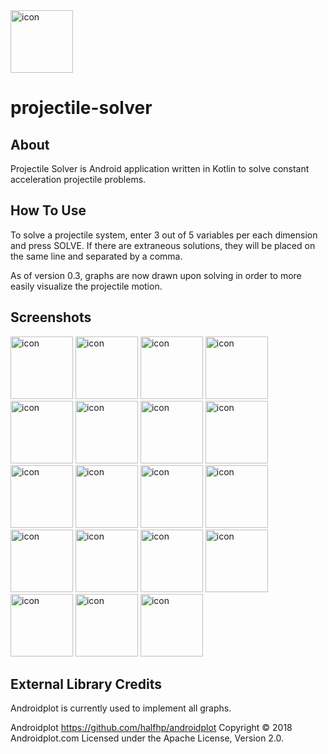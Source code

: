 <img src="https://i.imgur.com/jjQX8Cv.png" alt="icon" width="100" />

# projectile-solver

## About
Projectile Solver is Android application written in Kotlin to solve constant acceleration projectile problems. 

## How To Use
To solve a projectile system, enter 3 out of 5 variables per each dimension and press SOLVE. If there are extraneous solutions, they will be placed on the same line and separated by a comma.

As of version 0.3, graphs are now drawn upon solving in order to more easily visualize the projectile motion.

## Screenshots
<img src="https://i.imgur.com/bU8HzXt.png" alt="icon" width="100" />
<img src="https://i.imgur.com/lszIzcZ.png" alt="icon" width="100" />
<img src="https://i.imgur.com/DAmYREm.png" alt="icon" width="100" />
<img src="https://i.imgur.com/Jot0mQ0.png" alt="icon" width="100" />
<img src="https://i.imgur.com/zN86uct.png" alt="icon" width="100" />
<img src="https://i.imgur.com/7biokRc.png" alt="icon" width="100" />
<img src="https://i.imgur.com/Z8764Fl.png" alt="icon" width="100" />
<img src="https://i.imgur.com/1gEJTmk.png" alt="icon" width="100" />
<img src="https://i.imgur.com/KH9pCXb.png" alt="icon" width="100" />
<img src="https://i.imgur.com/Lq5IDxc.png" alt="icon" width="100" />
<img src="https://i.imgur.com/an0sY3C.png" alt="icon" width="100" />
<img src="https://i.imgur.com/a0kaOTM.png" alt="icon" width="100" />
<img src="https://i.imgur.com/QBXahoI.png" alt="icon" width="100" />
<img src="https://i.imgur.com/7pom0NL.png" alt="icon" width="100" />
<img src="https://i.imgur.com/V42Bsj0.png" alt="icon" width="100" />
<img src="https://i.imgur.com/hryZJ7h.png" alt="icon" width="100" />
<img src="https://i.imgur.com/icESl2B.png" alt="icon" width="100" />
<img src="https://i.imgur.com/sirIMcm.png" alt="icon" width="100" />
<img src="https://i.imgur.com/YYTANZE.png" alt="icon" width="100" />

## External Library Credits

Androidplot is currently used to implement all graphs.

Androidplot https://github.com/halfhp/androidplot Copyright © 2018 Androidplot.com Licensed under the Apache License, Version 2.0.


